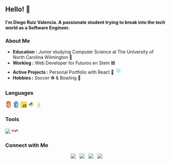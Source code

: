 ## Hello! 👋

#### I'm Diego Ruiz Valencia. A passionate student trying to break into the tech world as a Software Engineer.

### About Me

-  **Education :** Junior studying Computer Science at The University of North Carolina Wilmington 🌊
-  **Working :** Web Developer for Futuros en Stem 🟦
-  **Active Projects :** Personal Portfolio with React 🤵 <code><img height="20" src="https://raw.githubusercontent.com/github/explore/80688e429a7d4ef2fca1e82350fe8e3517d3494d/topics/react/react.png"></code> 
-  **Hobbies :** Soccer ⚽ & Bowling 🎳 


### Languages 

<code><img height="20" src="https://raw.githubusercontent.com/github/explore/80688e429a7d4ef2fca1e82350fe8e3517d3494d/topics/html/html.png"></code>
<code><img height="20" src="https://raw.githubusercontent.com/github/explore/80688e429a7d4ef2fca1e82350fe8e3517d3494d/topics/css/css.png"></code>
<code><img height="20" src="https://raw.githubusercontent.com/github/explore/80688e429a7d4ef2fca1e82350fe8e3517d3494d/topics/javascript/javascript.png"></code>
<code><img height="20" src="https://raw.githubusercontent.com/github/explore/80688e429a7d4ef2fca1e82350fe8e3517d3494d/topics/python/python.png"></code>
<code><img height="20" src="https://raw.githubusercontent.com/github/explore/80688e429a7d4ef2fca1e82350fe8e3517d3494d/topics/java/java.png"></code>

### Tools

<code><img height="20" src="https://camo.githubusercontent.com/495d8b097e54b12a19e8ec01142452290e43ea33e6f905a3afb4ddabf2c29bcf/68747470733a2f2f63646e2e737667706f726e2e636f6d2f6c6f676f732f76697375616c2d73747564696f2d636f64652e737667"></code>
<code><img height="20" src="https://raw.githubusercontent.com/github/explore/80688e429a7d4ef2fca1e82350fe8e3517d3494d/topics/git/git.png"></code>


### Connect with Me

<p align="center">
&nbsp; <a href="https://www.instagram.com/diegorv04/" target="_blank" rel="noopener noreferrer"><img src="https://img.icons8.com/plasticine/100/000000/instagram-new.png" width="50"/></a> 
&nbsp; <a href="www.linkedin.com/in/diegoruizvalencia" target="_blank" rel="noopener noreferrer"><img src="https://img.icons8.com/plasticine/100/000000/linkedin.png" width="50" /></a>
&nbsp; <a href="https://github.com/DiegoRV07" target="_blank" rel="noopener noreferrer"><img src="https://img.icons8.com/?size=512&id=2PelG5XP5nN5&format=png" width="50"/></a> 
&nbsp; <a href="mailto:ruizva2004@gmail.com" target="_blank" rel="noopener noreferrer"><img src="https://img.icons8.com/plasticine/100/000000/gmail.png"  width="50" /></a>
</p>
